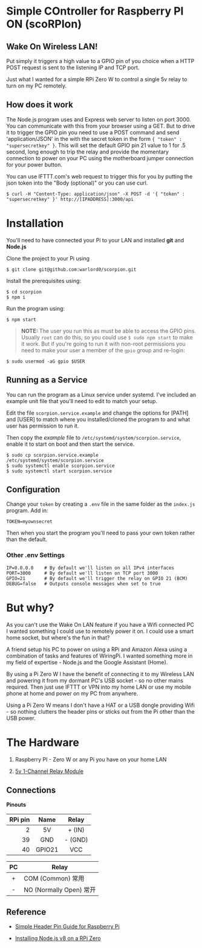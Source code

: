 # Simple COntroller for Raspberry PI ON (scoRPIon)

## Wake On Wireless LAN!

Put simply it triggers a high value to a GPIO pin of you choice when a HTTP POST request is sent to the listening IP and TCP port.

Just what I wanted for a simple RPi Zero W to control a single 5v relay to turn on my PC remotely.

## How does it work

The Node.js program uses and Express web server to listen on port 3000. You can communicate with this from your browser using a GET. But to drive it to trigger the GPIO pin you need to use a POST command and send 'application/JSON' in the with the secret token in the form `{ "token" : "supersecretkey" }`. This will set the default GPIO pin 21 value to 1 for .5 second, long enough to trip the relay and provide the momentary connection to power on your PC using the motherboard jumper connection for your power button.

You can use IFTTT.com's web request to trigger this for you by putting the json token into the "Body (optional)" or you can use curl.

```
$ curl -H "Content-Type: application/json" -X POST -d '{ "token" : "supersecretkey" }' http://[IPADDRESS]:3000/api
```

# Installation

You'll need to have connected your Pi to your LAN and installed __git__ and __Node.js__

Clone the project to your Pi using
```
$ git clone git@github.com:warlord0/scorpion.git
```

Install the prerequisites using:

```
$ cd scorpion
$ npm i
```
Run the program using:
```
$ npm start
```

> __NOTE:__ The user you run this as must be able to access the GPIO pins. Usually `root` can do this, so you could use `$ sudo npm start` to make it work. But if you're going to run it with non-root permissions you need to make your user a member of the `gpio` group and re-login:
```
$ sudo usermod -aG gpio $USER
```

## Running as a Service

You can run the program as a Linux service under systemd. I've included an example unit file that you'll need to edit to match your setup.

Edit the file `scorpion.service.example` and change the options for [PATH] and [USER] to match where you installed/cloned the program to and what user has permission to run it.

Then copy the _example_ file to `/etc/systemd/system/scorpion.service`, enable it to start on boot and then start the service.

```
$ sudo cp scorpion.service.example /etc/systemd/system/scorpion.service
$ sudo systemctl enable scorpion.service
$ sudo systemctl start scorpion.service
```

## Configuration

Change your `token` by creating a `.env` file in the same folder as the `index.js` program. Add in:

```
TOKEN=myownsecret
```

Then  when you start the program you'll need to pass your own token rather than the default.

### Other .env Settings

```
IP=0.0.0.0    # By default we'll listen on all IPv4 interfaces
PORT=3000     # By default we'll listen on TCP port 3000
GPIO=21       # By default we'll trigger the relay on GPIO 21 (BCM)
DEBUG=false   # Outputs console messages when set to true
```

# But why?

As you can't use the Wake On LAN feature if you have a Wifi connected PC I wanted something I could use to remotely power it on. I could use a smart home socket, but where's the fun in that?

A friend setup his PC to power on using a RPi and Amazon Alexa using a combination of tasks and features of WiringPi. I wanted something more in my field of expertise - Node.js and the Google Assistant (Home).

By using a Pi Zero W I have the benefit of connecting it to my Wireless LAN and powering it from my dormant PC's USB socket - so no other mains required. Then just use IFTTT or VPN into my home LAN or use my mobile phone at home and power on my PC from anywhere.

Using a Pi Zero W means I don't have a HAT or a USB dongle providing Wifi - so nothing clutters the header pins or sticks out from the Pi other than the USB power.

# The Hardware

1. Raspberry PI - Zero W or any Pi you have on your home LAN

2. [5v 1-Channel Relay Module](https://www.ebay.co.uk/itm/5V-1-Channel-Relay-Board-Module-for-Arduino-Raspberry-Pi-ARM-AVR-DSP-PIC/261993826722)

## Connections

__Pinouts__

| RPi pin | Name | Relay |
| -: | :-: | :-: |
| 2 | 5V | + (IN) |
| 39 | GND | - (GND) |
| 40 | GPIO21 | VCC |

| PC | Relay |
| :-: | - |
| + | COM (Common) 常用 |
| - | NO (Normally Open) 常开 |


## Reference

* [Simple Header Pin Guide for Raspberry Pi](https://www.raspberrypi-spy.co.uk/2012/06/simple-guide-to-the-rpi-gpio-header-and-pins/)

* [Installing Node.js v8 on a RPi Zero](https://warlord0blog.wordpress.com/2018/06/27/node-js-v8-on-raspberry-pi-zero/)
